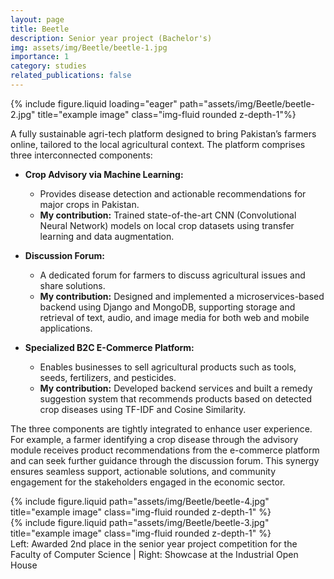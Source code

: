 ```yaml
---
layout: page
title: Beetle
description: Senior year project (Bachelor's)
img: assets/img/Beetle/beetle-1.jpg
importance: 1
category: studies
related_publications: false
---
```


<div class="row">
    <div class="col-sm-8 offset-md-3 mt-3 mt-md-4">
        {% include figure.liquid loading="eager" path="assets/img/Beetle/beetle-2.jpg" title="example image" class="img-fluid rounded z-depth-1"%}
    </div>
</div>

A fully sustainable agri-tech platform designed to bring Pakistan’s farmers online, tailored to the local agricultural context. The platform comprises three interconnected components:

- **Crop Advisory via Machine Learning:**  
  - Provides disease detection and actionable recommendations for major crops in Pakistan.  
  - **My contribution:** Trained state-of-the-art CNN (Convolutional Neural Network) models on local crop datasets using transfer learning and data augmentation.

- **Discussion Forum:**  
  - A dedicated forum for farmers to discuss agricultural issues and share solutions.  
  - **My contribution:** Designed and implemented a microservices-based backend using Django and MongoDB, supporting storage and retrieval of text, audio, and image media for both web and mobile applications.

- **Specialized B2C E-Commerce Platform:**  
  - Enables businesses to sell agricultural products such as tools, seeds, fertilizers, and pesticides.  
  - **My contribution:** Developed backend services and built a remedy suggestion system that recommends products based on detected crop diseases using TF-IDF and Cosine Similarity.

The three components are tightly integrated to enhance user experience. For example, a farmer identifying a crop disease through the advisory module receives product recommendations from the e-commerce platform and can seek further guidance through the discussion forum. This synergy ensures seamless support, actionable solutions, and community engagement for the stakeholders engaged in the economic sector.



<div class="row justify-content-sm-center">
    <div class="col-sm-8 mt-3 mt-md-0">
        {% include figure.liquid path="assets/img/Beetle/beetle-4.jpg" title="example image" class="img-fluid rounded z-depth-1" %}
    </div>
    <div class="col-sm-4 mt-3 mt-md-0">
        {% include figure.liquid path="assets/img/Beetle/beetle-3.jpg" title="example image" class="img-fluid rounded z-depth-1" %}
    </div>
</div>
<div class="caption">
    Left: Awarded 2nd place in the senior year project competition for the Faculty of Computer Science | Right: Showcase at the Industrial Open House
</div>
